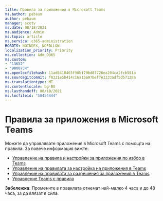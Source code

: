```yaml
---
title: Правила за приложения в Microsoft Teams
ms.author: pebaum
author: pebaum
manager: scotv
ms.date: 08/18/2021
ms.audience: Admin
ms.topic: article
ms.service: o365-administration
ROBOTS: NOINDEX, NOFOLLOW
localization_priority: Priority
ms.collection: Adm_O365
ms.custom:
- "13652"
- "9000734"
ms.openlocfilehash: 11ad8418465f98b179bd87726ea204ca2fcb551a
ms.sourcegitcommit: f0321e5b414c16a15a97bef7e3333adf5d57128a
ms.translationtype: MT
ms.contentlocale: bg-BG
ms.lasthandoff: 08/18/2021
ms.locfileid: "58454444"
---
```

# <a name="app-policies-in-microsoft-teams"></a>Правила за приложения в Microsoft Teams

Можете да управлявате приложения в Microsoft Teams с помощта на правила. За повече информация вижте: 

- [Управление на правила и настройки за приложения по избор в Teams](https://docs.microsoft.com/microsoftteams/teams-custom-app-policies-and-settings)
- [Управление на правилата за настройка на приложения в Teams](https://docs.microsoft.com/microsoftteams/teams-app-setup-policies)
- [Управление на правилата за разрешения за приложения в Teams](https://docs.microsoft.com/microsoftteams/teams-app-permission-policies)
- [Управление Teams с правила](https://docs.microsoft.com/microsoftteams/manage-teams-with-policies)

**Забележка:** Промените в правилата отнемат най-малко 4 часа и до 48 часа, за да влязат в сила.
